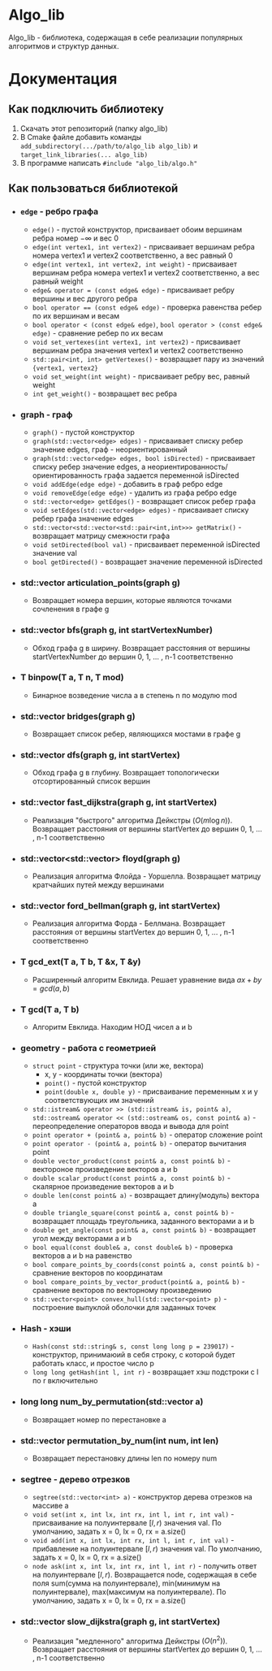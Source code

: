 # Algo_lib
Algo_lib - библиотека, содержащая в себе реализации популярных алгоритмов и структур данных.

# Документация
## Как подключить библиотеку
1. Скачать этот репозиторий (папку algo_lib)
2. В Cmake файле добавить команды ```add_subdirectory(.../path/to/algo_lib algo_lib)``` и ```target_link_libraries(... algo_lib)```
3. В программе написать ```#include "algo_lib/algo.h"```

## Как пользоваться библиотекой
- ### ```edge``` - ребро графа
    - ```edge()``` - пустой конструктор, присваивает обоим вершинам ребра номер $-\infty$ и вес $0$   
    - ```edge(int vertex1, int vertex2)``` - присваивает вершинам ребра номера vertex1 и vertex2 соответственно, а вес равный $0$
    - ```edge(int vertex1, int vertex2, int weight)``` - присваивает вершинам ребра номера vertex1 и vertex2 соответственно, а вес равный weight
    - ```edge& operator = (const edge& edge)``` - присваивает ребру вершины и вес другого ребра
    - ```bool operator == (const edge& edge)``` - проверка равенства ребер по их вершинам и весам
    - ```bool operator < (const edge& edge)```, ```bool operator > (const edge& edge)``` - сравнение ребер по их весам
    - ```void set_vertexes(int vertex1, int vertex2)``` - присваивает вершинам ребра значения vertex1 и vertex2 соответственно 
    - ```std::pair<int, int> getVertexes()``` - возвращает пару из значений ```{vertex1, vertex2}```
    - ```void set_weight(int weight)``` - присваивает ребру вес, равный weight
    - ```int get_weight()``` - возвращает вес ребра
- ### graph - граф
    - ```graph()``` - пустой конструктор
    - ```graph(std::vector<edge> edges)``` - присваивает списку ребер значение edges, граф - неориентированный
    - ```graph(std::vector<edge> edges, bool isDirected)``` - присваивает списку ребер значение edges, а неориентированность/ориентированность графа задается переменной isDirected
    - ```void addEdge(edge edge)``` - добавить в граф ребро edge
    - ```void removeEdge(edge edge)``` - удалить из графа ребро edge
    - ```std::vector<edge> getEdges()``` - возвращает список ребер графа
    - ```void setEdges(std::vector<edge> edges)``` - присваивает списку ребер графа значение edges
    - ```std::vector<std::vector<std::pair<int,int>>> getMatrix()``` - возвращает матрицу смежности графа
    - ```void setDirected(bool val)``` - присваивает переменной isDirected значение val
    - ```bool getDirected()``` - возвращает значение переменной isDirected
- ### std::vector<int> articulation_points(graph g)
    - Возвращает номера вершин, которые являются точками сочленения в графе g 
- ### std::vector<int> bfs(graph g, int startVertexNumber)
    - Обход графа g в ширину. Возвращает расстояния от вершины startVertexNumber до вершин 0, 1, ... , n-1 соответственно
- ### T binpow(T a, T n, T mod)
    - Бинарное возведение числа a в степень n по модулю mod
- ### std::vector<edge> bridges(graph g)
    - Возвращает список ребер, являющихся мостами в графе g
- ### std::vector<int> dfs(graph g, int startVertex)
    - Обход графа g в глубину. Возвращает топологически отсортированный список вершин
- ### std::vector<int> fast_dijkstra(graph g, int startVertex)
    - Реализация "быстрого" алгоритма Дейкстры $(O(m\log n))$. Возвращает расстояния от вершины startVertex до вершин 0, 1, ... , n-1 соответственно
- ### std::vector<std::vector<int>> floyd(graph g)
    - Реализация алгоритма Флойда - Уоршелла. Возвращает матрицу кратчайших путей между вершинами
- ### std::vector<int> ford_bellman(graph g, int startVertex)
    - Реализация алгоритма Форда - Беллмана. Возвращает расстояния от вершины startVertex до вершин 0, 1, ... , n-1 соответственно
- ### T gcd_ext(T a, T b, T &x, T &y)
    - Расширенный алгоритм Евклида. Решает уравнение вида $ax + by = gcd(a, b)$
- ### T gcd(T a, T b)
    - Алгоритм Евклида. Находим НОД чисел a и b
- ### geometry - работа с геометрией
    - ```struct point``` - структура точки (или же, вектора)
        - x, y - координаты точки (вектора)
        - ```point()``` - пустой конструктор
        - ```point(double x, double y)``` - присваивание переменным x и y соответствующих им значений
    - ```std::istream& operator >> (std::istream& is, point& a)```, ```std::ostream& operator << (std::ostream& os, const point& a)``` - переопределение операторов ввода и вывода для point
    - ```point operator + (point& a, point& b)``` - оператор сложение point
    - ```point operator - (point& a, point& b)``` - оператор вычитания point
    - ```double vector_product(const point& a, const point& b)``` - вектороное произведение векторов a и b
    - ```double scalar_product(const point& a, const point& b)``` - скалярное произведение векторов a и b
    - ```double len(const point& a)``` - возвращает длину(модуль) вектора a
    - ```double triangle_square(const point& a, const point& b)``` - возвращает площадь треугольника, заданного векторами a и b
    - ```double get_angle(const point& a, const point& b)``` - возвращает угол между векторами a и b
    - ```bool equal(const double& a, const double& b)``` - проверка векторов a и b на равенство
    - ```bool compare_points_by_coords(const point& a, const point& b)``` - сравнение векторов по координатам
    - ```bool compare_points_by_vector_product(point& a, point& b)``` - сравнение векторов по векторному произведению
    - ```std::vector<point> convex_hull(std::vector<point> p)``` - построение выпуклой оболочки для заданных точек
- ### Hash - хэши
    - ```Hash(const std::string& s, const long long p = 239017)``` - конструктор, принимаюий в себя строку, с которой будет работать класс, и простое число p
    - ```long long getHash(int l, int r)``` - возвращает хэш подстроки с l по r включительно
- ### long long num_by_permutation(std::vector<int> a) 
    - Возвращает номер по перестановке a
- ### std::vector<int> permutation_by_num(int num, int len)
    - Возвращает перестановку длины len по номеру num
- ### segtree - дерево отрезков
    - ```segtree(std::vector<int> a)``` - конструктор дерева отрезков на массиве a
    - ```void set(int x, int lx, int rx, int l, int r, int val)``` - присваивание на полуинтервале $[l, r)$ значения val. По умолчанию, задать x = 0, lx = 0, rx = a.size()
    - ```void add(int x, int lx, int rx, int l, int r, int val)``` - прибавление на полуинтервале $[l, r)$ значения val. По умолчанию, задать x = 0, lx = 0, rx = a.size()
    - ```node ask(int x, int lx, int rx, int l, int r)``` - получить ответ на полуинтервале $[l, r)$. Возвращается node, содержащая в себе поля sum(сумма на полуинтервале), min(минимум на полуинтервале), max(максимум на полуинтервале). По умолчанию, задать x = 0, lx = 0, rx = a.size()
- ### std::vector<int> slow_dijkstra(graph g, int startVertex)
    - Реализация "медленного" алгоритма Дейкстры $(O(n^2))$. Возвращает расстояния от вершины startVertex до вершин 0, 1, ... , n-1 соответственно